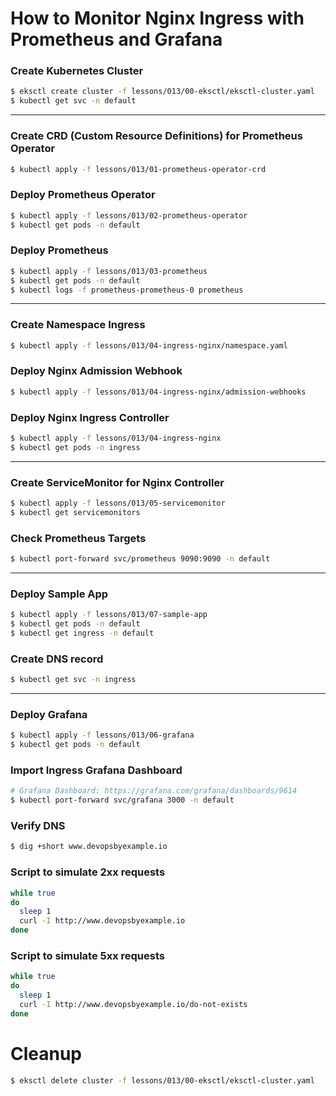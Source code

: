 # How to Monitor Nginx Ingress with Prometheus and Grafana

### Create Kubernetes Cluster
```bash
$ eksctl create cluster -f lessons/013/00-eksctl/eksctl-cluster.yaml
$ kubectl get svc -n default
```

---

### Create CRD (Custom Resource Definitions) for Prometheus Operator
```bash
$ kubectl apply -f lessons/013/01-prometheus-operator-crd
```

### Deploy Prometheus Operator
```bash
$ kubectl apply -f lessons/013/02-prometheus-operator
$ kubectl get pods -n default
```

###  Deploy Prometheus
```bash
$ kubectl apply -f lessons/013/03-prometheus
$ kubectl get pods -n default
$ kubectl logs -f prometheus-prometheus-0 prometheus
```

---

### Create Namespace Ingress
```bash
$ kubectl apply -f lessons/013/04-ingress-nginx/namespace.yaml
```

### Deploy Nginx Admission Webhook
```bash
$ kubectl apply -f lessons/013/04-ingress-nginx/admission-webhooks
```

### Deploy Nginx Ingress Controller
```bash
$ kubectl apply -f lessons/013/04-ingress-nginx
$ kubectl get pods -n ingress
```

---

### Create ServiceMonitor for Nginx Controller
```bash
$ kubectl apply -f lessons/013/05-servicemonitor
$ kubectl get servicemonitors
```

### Check Prometheus Targets
```bash
$ kubectl port-forward svc/prometheus 9090:9090 -n default
```

---

### Deploy Sample App
```bash
$ kubectl apply -f lessons/013/07-sample-app
$ kubectl get pods -n default
$ kubectl get ingress -n default
```

### Create DNS record
```bash
$ kubectl get svc -n ingress
```

---

### Deploy Grafana
```bash
$ kubectl apply -f lessons/013/06-grafana
$ kubectl get pods -n default
```

### Import Ingress Grafana Dashboard

```bash
# Grafana Dashboard: https://grafana.com/grafana/dashboards/9614
$ kubectl port-forward svc/grafana 3000 -n default
```

### Verify DNS
```bash
$ dig +short www.devopsbyexample.io
```

### Script to simulate 2xx requests
```bash
while true
do
  sleep 1
  curl -I http://www.devopsbyexample.io
done
```

### Script to simulate 5xx requests
```bash
while true
do
  sleep 1
  curl -I http://www.devopsbyexample.io/do-not-exists
done
```

# Cleanup
```bash
$ eksctl delete cluster -f lessons/013/00-eksctl/eksctl-cluster.yaml
```
